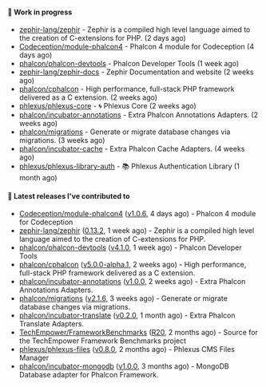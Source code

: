 #### :wrench: Work in progress

- [zephir-lang/zephir](https://github.com/zephir-lang/zephir) - Zephir is a compiled high level language aimed to the creation of C-extensions for PHP. (2 days ago)
- [Codeception/module-phalcon4](https://github.com/Codeception/module-phalcon4) - Phalcon 4 module for Codeception (4 days ago)
- [phalcon/phalcon-devtools](https://github.com/phalcon/phalcon-devtools) - Phalcon Developer Tools (1 week ago)
- [zephir-lang/zephir-docs](https://github.com/zephir-lang/zephir-docs) - Zephir Documentation and website (2 weeks ago)
- [phalcon/cphalcon](https://github.com/phalcon/cphalcon) - High performance, full-stack PHP framework delivered as a C extension. (2 weeks ago)
- [phlexus/phlexus-core](https://github.com/phlexus/phlexus-core) - :cyclone: Phlexus Core (2 weeks ago)
- [phalcon/incubator-annotations](https://github.com/phalcon/incubator-annotations) - Extra Phalcon Annotations Adapters. (2 weeks ago)
- [phalcon/migrations](https://github.com/phalcon/migrations) - Generate or migrate database changes via migrations. (3 weeks ago)
- [phalcon/incubator-cache](https://github.com/phalcon/incubator-cache) - Extra Phalcon Cache Adapters. (4 weeks ago)
- [phlexus/phlexus-library-auth](https://github.com/phlexus/phlexus-library-auth) - :books: Phlexus Authentication Library (1 month ago)

#### :pushpin: Latest releases I've contributed to

- [Codeception/module-phalcon4](https://github.com/Codeception/module-phalcon4) ([v1.0.6](https://github.com/Codeception/module-phalcon4/releases/tag/v1.0.6), 4 days ago) - Phalcon 4 module for Codeception
- [zephir-lang/zephir](https://github.com/zephir-lang/zephir) ([0.13.2](https://github.com/zephir-lang/zephir/releases/tag/0.13.2), 1 week ago) - Zephir is a compiled high level language aimed to the creation of C-extensions for PHP.
- [phalcon/phalcon-devtools](https://github.com/phalcon/phalcon-devtools) ([v4.1.0](https://github.com/phalcon/phalcon-devtools/releases/tag/v4.1.0), 1 week ago) - Phalcon Developer Tools
- [phalcon/cphalcon](https://github.com/phalcon/cphalcon) ([v5.0.0-alpha.1](https://github.com/phalcon/cphalcon/releases/tag/v5.0.0-alpha.1), 2 weeks ago) - High performance, full-stack PHP framework delivered as a C extension.
- [phalcon/incubator-annotations](https://github.com/phalcon/incubator-annotations) ([v1.0.0](https://github.com/phalcon/incubator-annotations/releases/tag/v1.0.0), 2 weeks ago) - Extra Phalcon Annotations Adapters.
- [phalcon/migrations](https://github.com/phalcon/migrations) ([v2.1.6](https://github.com/phalcon/migrations/releases/tag/v2.1.6), 3 weeks ago) - Generate or migrate database changes via migrations.
- [phalcon/incubator-translate](https://github.com/phalcon/incubator-translate) ([v0.2.0](https://github.com/phalcon/incubator-translate/releases/tag/v0.2.0), 1 month ago) - Extra Phalcon Translate Adapters.
- [TechEmpower/FrameworkBenchmarks](https://github.com/TechEmpower/FrameworkBenchmarks) ([R20](https://github.com/TechEmpower/FrameworkBenchmarks/releases/tag/R20), 2 months ago) - Source for the TechEmpower Framework Benchmarks project
- [phlexus/phlexus-files](https://github.com/phlexus/phlexus-files) ([v0.8.0](https://github.com/phlexus/phlexus-files/releases/tag/v0.8.0), 2 months ago) - Phlexus CMS Files Manager
- [phalcon/incubator-mongodb](https://github.com/phalcon/incubator-mongodb) ([v1.0.0](https://github.com/phalcon/incubator-mongodb/releases/tag/v1.0.0), 3 months ago) - MongoDB Database adapter for Phalcon Framework.
